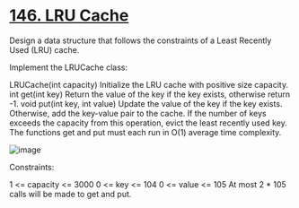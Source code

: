 # [146. LRU Cache](https://leetcode.com/problems/lru-cache/description/)

Design a data structure that follows the constraints of a Least Recently Used (LRU) cache.

Implement the LRUCache class:

LRUCache(int capacity) Initialize the LRU cache with positive size capacity.
int get(int key) Return the value of the key if the key exists, otherwise return -1.
void put(int key, int value) Update the value of the key if the key exists. Otherwise, add the key-value pair to the cache. If the number of keys exceeds the capacity from this operation, evict the least recently used key.
The functions get and put must each run in O(1) average time complexity.

![image](https://github.com/Trilochna/NeetCode150/assets/97858274/f888aabd-ec38-4c0e-b840-f30380e38737)

Constraints:

1 <= capacity <= 3000
0 <= key <= 104
0 <= value <= 105
At most 2 * 105 calls will be made to get and put.

